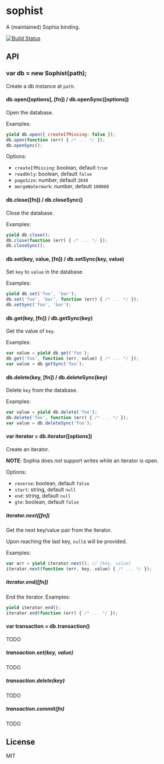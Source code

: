 
# sophist

  A (maintained) Sophia binding.

[![Build Status](https://travis-ci.org/stephenmathieson/node-sophist.png?branch=master)](https://travis-ci.org/stephenmathieson/node-sophist)

## API

### var db = new Sophist(path);

  Create a db instance at `path`.

#### db.open([options], [fn]) / db.openSync([options])

  Open the database.

  Examples:

```js
yield db.open({ createIfMissing: false });
db.open(function (err) { /* ... */ });
db.openSync();
```

  Options:

  * `createIfMissing`: boolean, default `true`
  * `readOnly`: boolean, default `false`
  * `pageSize`: number, default `2048`
  * `mergeWatermark`: number, default `100000`

#### db.close([fn]) / db.closeSync()

  Close the database.

  Examples:

```js
yield db.close();
db.close(function (err) { /* ... */ });
db.closeSync();
```

#### db.set(key, value, [fn]) / db.setSync(key, value)

  Set `key` to `value` in the database.

  Examples:

```js
yield db.set('foo', 'bar');
db.set('foo', 'bar', function (err) { /* ... */ });
db.setSync('foo', 'bar');
```

#### db.get(key, [fn]) / db.getSync(key)

  Get the value of `key`.

  Examples:

```js
var value = yield db.get('foo');
db.get('foo', function (err, value) { /* ... */ });
var value = db.getSync('foo');
```

#### db.delete(key, [fn]) / db.deleteSync(key)

  Delete `key` from the database.

  Examples:

```js
var value = yield db.delete('foo');
db.delete('foo', function (err) { /* ... */ });
var value = db.deleteSync('foo');
```

#### var iterator = db.iterator([options])

  Create an iterator.

  **NOTE**: Sophia does *not* support writes while an iterator is open.

  Options:

  * `reverse`: boolean, default `false`
  * `start`: string, default `null`
  * `end`: string, default `null`
  * `gte`: boolean, default `false`

##### iterator.next([fn])

  Get the next key/value pair from the iterator.

  Upon reaching the last key, `null`s will be provided.

  Examples:

```js
var arr = yield iterator.next(); // [key, value]
iterator.next(function (err, key, value) { /* ... */ });
```

##### iterator.end([fn])

  End the iterator.
  Examples:

```js
yield iterator.end();
iterator.end(function (err) { /* ... */ });
```

#### var transaction = db.transaction()

  TODO

##### transaction.set(key, value)

  TODO

##### transaction.delete(key)

  TODO

##### transaction.commit(fn)

  TODO

## License

  MIT
